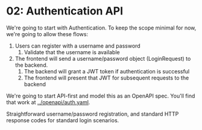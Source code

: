 # 02: Authentication API

We're going to start with Authentication. To keep the scope minimal for now, we're going to allow these flows: 

1. Users can register with a username and password
    1. Validate that the username is available
2. The frontend will send a username/password object (LoginRequest) to the backend. 
    1. The backend will grant a JWT token if authentication is successful
    2. The frontend will present that JWT for subsequent requests to the backend

We're going to start API-first and model this as an OpenAPI spec. You'll find that work at [../openapi/auth.yaml](../openapi/auth.yaml). 

Straightforward username/password registration, and standard HTTP response codes for standard login scenarios.
